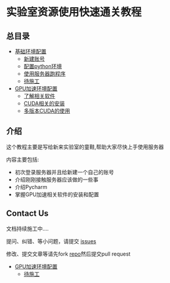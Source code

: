 # 实验室资源使用快速通关教程

## 总目录

* [基础环境配置](doc/part1/README.md)
  * [新建账号](doc/part1/page1-1.md)
  * [配置python环境](doc/part1/page1-2.md)
  * [使用服务器跑程序](doc/part1/page1-3.md)
  * [待施工](doc/part1/page1-4.md)
* [GPU加速环境配置](doc/part2/README.md)
  * [了解相关软件](page2-1.md)
  * [CUDA相关的安装](page2-2.md)
  * [多版本CUDA的使用](page2-3.md)


## 介绍

这个教程主要是写给新来实验室的童鞋,帮助大家尽快上手使用服务器

内容主要包括:

- 初次登录服务器并且给新建一个自己的账号
- 介绍刚刚接触服务器应该做的一些事
- 介绍Pycharm
- 掌握GPU加速相关软件的安装和配置

## Contact Us

文档持续施工中....  

提问、纠错、等小问题，请提交 [issues](https://github.com/mingxiansen/gitbook/issues)

修改、提交文章等请先fork [repo](https://github.com/mingxiansen/gitbook)然后提交pull request

* [GPU加速环境配置](doc/part2/README.md)
    * [待施工](doc/part2/page2-1.md)
